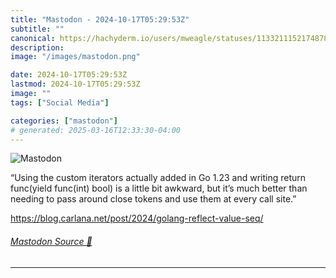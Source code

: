 ```yaml
---
title: "Mastodon - 2024-10-17T05:29:53Z"
subtitle: ""
canonical: https://hachyderm.io/users/mweagle/statuses/113321115217487876
description:
image: "/images/mastodon.png"

date: 2024-10-17T05:29:53Z
lastmod: 2024-10-17T05:29:53Z
image: ""
tags: ["Social Media"]

categories: ["mastodon"]
# generated: 2025-03-16T12:33:30-04:00
---
```

![Mastodon](/images/mastodon.png)

<p>“Using the custom iterators actually added in Go 1.23 and writing return func(yield func(int) bool) is a little bit awkward, but it’s much better than needing to pass around close tokens and use them at every call site.”</p><p><a href="https://blog.carlana.net/post/2024/golang-reflect-value-seq/" target="_blank" rel="nofollow noopener noreferrer" translate="no"><span class="invisible">https://</span><span class="ellipsis">blog.carlana.net/post/2024/gol</span><span class="invisible">ang-reflect-value-seq/</span></a></p>


###### [Mastodon Source 🐘](https://hachyderm.io/@mweagle/113321115217487876)

___
